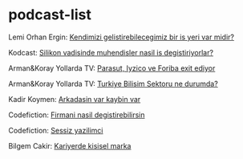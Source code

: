 # podcast-list

Lemi Orhan Ergin:
  [Kendimizi gelistirebilecegimiz bir is yeri var midir?](https://soundcloud.com/leminin-not-defteri/11-kendimizi-gelistirebilecegimiz-bir-is-yeri-var-mi)
  
Kodcast:
  [Silikon vadisinde muhendisler nasil is degistiriyorlar?](https://kodcast.simplecast.com/episodes/silikon-vadisinde-muhendisler-nasl-i-deitiriyorlar)
  
Arman&Koray Yollarda TV:
  [Parasut, Iyzico ve Foriba exit ediyor](https://www.youtube.com/watch?v=h1zKDJYe_UM)
  
Arman&Koray Yollarda TV:
  [Turkiye Bilisim Sektoru ne durumda?](https://www.youtube.com/watch?v=cTrQPBZrXvA&list=LLLjLBxAYA00znOVVtgRGagA&index=4&t=0s)

Kadir Koymen:
  [Arkadasin var kaybin var](https://www.youtube.com/watch?v=J4NgNLQOUm4)
  
Codefiction:
  [Firmani nasil degistirebilirsin](https://www.youtube.com/watch?v=uDUq1Z6fnV4)
  
Codefiction:
  [Sessiz yazilimci](https://codefiction.tech/episodes/sezon-2-kirkinci-bolum-sessiz-yazilimci)
  
Bilgem Cakir:
  [Kariyerde kisisel marka](http://yalinkod.com/2017/12/01/ykp-033-kariyerde-kisisel-marka/)

